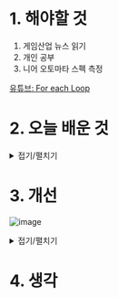 
# 1. 해야할 것

1. 게임산업 뉴스 읽기 
2. 개인 공부  
3. 니어 오토마타 스펙 측정

[유튜브: For each Loop](https://www.youtube.com/watch?v=TCDlqJHEGXI)



# 2. 오늘 배운 것

<details>
<summary>접기/펼치기</summary>

## 니어 오토마타 스펙 측정
![길이](https://github.com/user-attachments/assets/da5ba862-0183-4748-bcad-f10c89f78fd9)

10m 달리기 측정



</details>




# 3. 개선
![image](https://github.com/user-attachments/assets/e9493ca1-af00-47d6-8eeb-c64bb4db0895)


<details>
<summary>접기/펼치기</summary>

### 틱이벤트를 통한 문 열기 방식 확인
  
![image](https://github.com/user-attachments/assets/0df2d40f-3dd9-485d-842d-ce15ad8b6a4d)

![image](https://github.com/user-attachments/assets/e84ce29b-271a-45b4-9a1f-b51212a198e1)

![image](https://github.com/user-attachments/assets/7db103df-9fb5-4fab-af45-8fb67c193fe2)

### 틱이벤트를 사용하지 않기 위해 개선
![image](https://github.com/user-attachments/assets/47d9c400-0337-45d4-8cdb-a4293ef8185d)
```
reverse for each loop를 사용했다.
그냥 for each loop를 사용하면 index를 지웠을때 아래에 있던 index 값이 한칸 올라와서
index를 두 개 지워야하는데 하나만 지우는 현상이 발생했기 때문이다.

reverse fore each loop를 사용하면 아래에서부터 삭제하면서 위로 올라가기 때문에
index 두개가 지워져도 index 값이 하나 올라가서 살아나는 불상사가 생기지 않는다.
```


</details>



# 4. 생각


